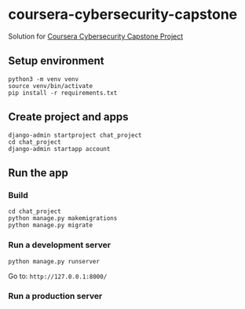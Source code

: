 # coursera-cybersecurity-capstone
Solution for [Coursera Cybersecurity Capstone Project](https://www.coursera.org/learn/cyber-security-capstone)


## Setup environment
```
python3 -m venv venv
source venv/bin/activate
pip install -r requirements.txt
```

## Create project and apps
```
django-admin startproject chat_project
cd chat_project
django-admin startapp account
```

## Run the app

### Build
```
cd chat_project
python manage.py makemigrations
python manage.py migrate
```

### Run a development server
```
python manage.py runserver
```
Go to: `http://127.0.0.1:8000/`

### Run a production server
